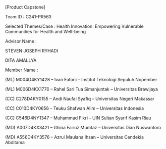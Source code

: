 [Product Capstone]


Team ID              : C241-PR563

Selected Themes/Case : Health Innovation: Empowering Vulnerable Communities for Health and Well-being

Advisor Name         :

STEVEN JOSEPH RYHADI

DITA AMALLYA


Member Name          :

(ML) M004D4KY1428 – Ivan Fatoni – Institut Teknologi Sepuluh Nopember

(ML) M006D4KX1770 – Rahel Sari Tua Simanjuntak – Universitas Brawijaya

(CC) C278D4KY0155 – Andi Naufal Syafiq – Universitas Negeri Makassar

(CC)  C010D4KY0656 – Teuku Shafwan Alim – Universitas Indonesia

(CC)  C546D4NY1347 – Muhammad Fikri – UIN Sultan Syarif Kasim Riau

(MD) A007D4KX3421 – Ghina Fairuz Mumtaz – Universitas Dian Nuswantoro

(MD) A556D4KY3576 – Azrul Maulana Ihsan – Universitas Cendekia Abditama
